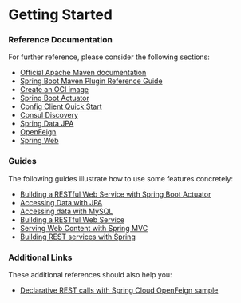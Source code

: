 # Getting Started

### Reference Documentation

For further reference, please consider the following sections:

* [Official Apache Maven documentation](https://maven.apache.org/guides/index.html)
* [Spring Boot Maven Plugin Reference Guide](https://docs.spring.io/spring-boot/docs/3.0.5/maven-plugin/reference/html/)
* [Create an OCI image](https://docs.spring.io/spring-boot/docs/3.0.5/maven-plugin/reference/html/#build-image)
* [Spring Boot Actuator](https://docs.spring.io/spring-boot/docs/3.0.5/reference/htmlsingle/#actuator)
* [Config Client Quick Start](https://docs.spring.io/spring-cloud-config/docs/current/reference/html/#_client_side_usage)
* [Consul Discovery](https://docs.spring.io/spring-cloud-consul/docs/current/reference/html/#spring-cloud-consul-discovery)
* [Spring Data JPA](https://docs.spring.io/spring-boot/docs/3.0.5/reference/htmlsingle/#data.sql.jpa-and-spring-data)
* [OpenFeign](https://docs.spring.io/spring-cloud-openfeign/docs/current/reference/html/)
* [Spring Web](https://docs.spring.io/spring-boot/docs/3.0.5/reference/htmlsingle/#web)

### Guides

The following guides illustrate how to use some features concretely:

* [Building a RESTful Web Service with Spring Boot Actuator](https://spring.io/guides/gs/actuator-service/)
* [Accessing Data with JPA](https://spring.io/guides/gs/accessing-data-jpa/)
* [Accessing data with MySQL](https://spring.io/guides/gs/accessing-data-mysql/)
* [Building a RESTful Web Service](https://spring.io/guides/gs/rest-service/)
* [Serving Web Content with Spring MVC](https://spring.io/guides/gs/serving-web-content/)
* [Building REST services with Spring](https://spring.io/guides/tutorials/rest/)

### Additional Links

These additional references should also help you:

* [Declarative REST calls with Spring Cloud OpenFeign sample](https://github.com/spring-cloud-samples/feign-eureka)

